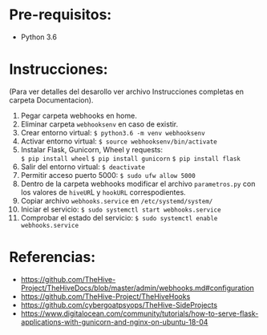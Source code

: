 #  Pre-requisitos:

- Python 3.6

#  Instrucciones:

(Para ver detalles del desarollo ver archivo Instrucciones completas en carpeta Documentacion).


1.  Pegar carpeta webhooks en home.
2.  Eliminar carpeta `webhooksenv` en caso de existir.
3. Crear entorno virtual:
    `$ python3.6 -m venv webhooksenv`
4.  Activar entorno virtual:
	`$ source webhooksenv/bin/activate`
5.  Instalar Flask, Gunicorn, Wheel y requests:
	<br />`$ pip install wheel`
	`$ pip install gunicorn`
	`$ pip install flask`
6.  Salir del entorno virtual:
    `$ deactivate`
7.  Permitir acceso puerto 5000:
	`$ sudo ufw allow 5000`
8.  Dentro de la carpeta webhooks modificar el archivo `parametros.py` con los valores de `hiveUR`L y `hookURL` correspodientes.
9.  Copiar archivo `webhooks.service` en `/etc/systemd/system/`
10.   Iniciar el servicio:
	`$ sudo systemctl start webhooks.service`
11.  Comprobar el estado del servicio:
	`$ sudo systemctl enable webhooks.service`


#  Referencias:

* https://github.com/TheHive-Project/TheHiveDocs/blob/master/admin/webhooks.md#configuration
* https://github.com/TheHive-Project/TheHiveHooks
* https://github.com/cybergoatpsyops/TheHive-SideProjects
* https://www.digitalocean.com/community/tutorials/how-to-serve-flask-applications-with-gunicorn-and-nginx-on-ubuntu-18-04


